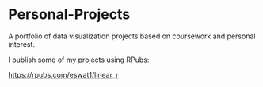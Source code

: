 # Personal-Projects
A portfolio of data visualization projects based on coursework and personal interest.

I publish some of my projects using RPubs:

https://rpubs.com/eswat1/linear_r
